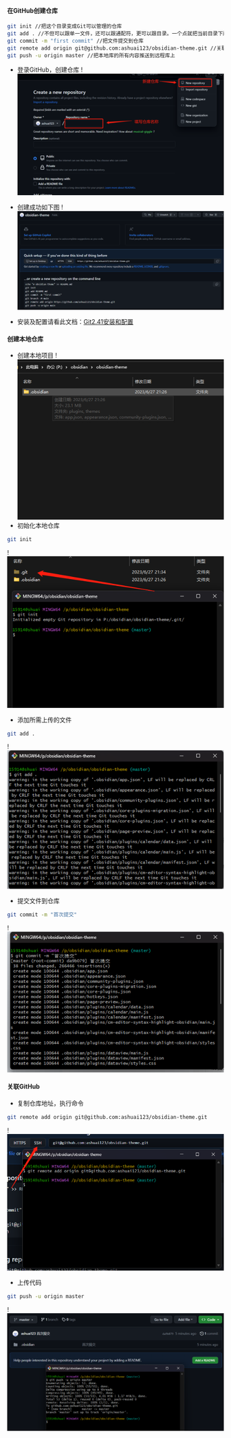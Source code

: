 #### 在GitHub创建仓库
```bash
git init //把这个目录变成Git可以管理的仓库
git add . //不但可以跟单一文件，还可以跟通配符，更可以跟目录。一个点就把当前目录下所有未追踪的文件全部add了 
git commit -m "first commit" //把文件提交到仓库
git remote add origin git@github.com:ashuai123/obsidian-theme.git //关联远程仓库
git push -u origin master //把本地库的所有内容推送到远程库上
```
- 登录GitHub，创建仓库
!![](../static/annex/Pasted%20image%2020230626233737.png)
- 创建成功如下图
!![](../static/annex/Pasted%20image%2020230627212959.png)

- 安装及配置请看此文档：[Git2.41安装和配置](Git2.41安装和配置.md)

#### 创建本地仓库
- 创建本地项目
!![](../static/annex/Pasted%20image%2020230627213318.png)
- 初始化本地仓库
```bash
git init
```
!![](../static/annex/Pasted%20image%2020230627213509.png)
- 添加所需上传的文件
```bash
git add .
```
!![](../static/annex/Pasted%20image%2020230627213812.png)
- 提交文件到仓库
```bash
git commit -m "首次提交"
```
!![](../static/annex/Pasted%20image%2020230627213951.png)
#### 关联GitHub
- 复制仓库地址，执行命令
```bash
git remote add origin git@github.com:ashuai123/obsidian-theme.git
```
!![](../static/annex/Pasted%20image%2020230627214400.png)
- 上传代码
```bash
git push -u origin master
```
!![](../static/annex/Pasted%20image%2020230627214553.png)